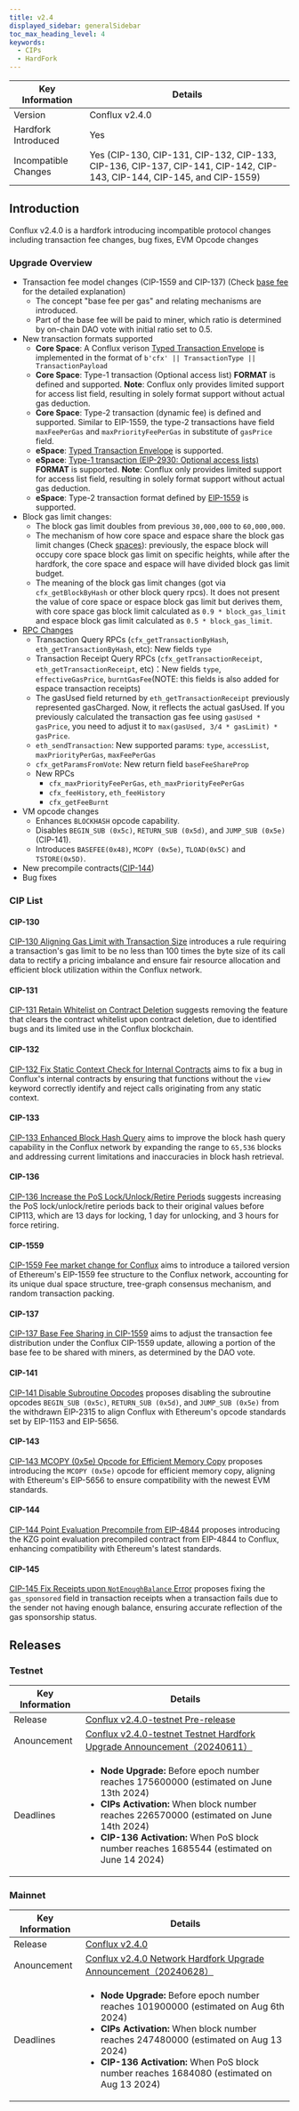 ```yaml
---
title: v2.4
displayed_sidebar: generalSidebar
toc_max_heading_level: 4
keywords:
  - CIPs
  - HardFork
---
```


| Key Information      | Details                                                                                                                                  |
| -------------------- | ---------------------------------------------------------------------------------------------------------------------------------------- |
| Version              | Conflux v2.4.0                                                                                           |
| Hardfork Introduced  | Yes                                                                                                                                      |
| Incompatible Changes | Yes (CIP-130, CIP-131, CIP-132, CIP-133, CIP-136, CIP-137, CIP-141, CIP-142, CIP-143, CIP-144, CIP-145, and CIP-1559) |

## Introduction

Conflux v2.4.0 is a hardfork introducing incompatible protocol changes including transaction fee changes, bug fixes, EVM Opcode changes

### Upgrade Overview

- Transaction fee model changes (CIP-1559 and CIP-137) (Check [base fee](../conflux-basics/basefee.md) for the detailed explanation)
  - The concept "base fee per gas" and relating mechanisms are introduced.
  - Part of the base fee will be paid to miner, which ratio is determined by on-chain DAO vote with initial ratio set to 0.5.
- New transaction formats supported
  - **Core Space**: A Conflux verison [Typed Transaction Envelope](https://eips.ethereum.org/EIPS/eip-2718) is implemented in the format of `b'cfx' || TransactionType || TransactionPayload`
  - **Core Space**: Type-1 transaction (Optional access list) **FORMAT** is defined and supported. **Note**: Conflux only provides limited support for access list field, resulting in solely format support without actual gas deduction.
  - **Core Space**: Type-2 transaction (dynamic fee) is defined and supported. Similar to EIP-1559, the type-2 transactions have field `maxFeePerGas` and `maxPriorityFeePerGas` in substitute of `gasPrice` field.
  - **eSpace**: [Typed Transaction Envelope](https://eips.ethereum.org/EIPS/eip-2718) is supported.
  - **eSpace**: [Type-1 transaction (EIP-2930: Optional access lists)](https://eips.ethereum.org/EIPS/eip-2930) **FORMAT** is supported. **Note**: Conflux only provides limited support for access list field, resulting in solely format support without actual gas deduction.
  - **eSpace**: Type-2 transaction format defined by [EIP-1559](https://eips.ethereum.org/EIPS/eip-1559) is supported.
- Block gas limit changes:
  - The block gas limit doubles from previous `30,000,000` to `60,000,000`.
  - The mechanism of how core space and espace share the block gas limit changes (Check [spaces](../conflux-basics/spaces.md#graph-illustration)): previously, the espace block will occupy core space block gas limit on specific heights, while after the hardfork, the core space and espace will have divided block gas limit budget.
  - The meaning of the block gas limit changes (got via `cfx_getBlockByHash` or other block query rpcs). It does not present the value of core space or espace block gas limit but derives them, with core space gas block limit calculated as `0.9 * block_gas_limit` and espace block gas limit calculated as `0.5 * block_gas_limit`.
- [RPC Changes](../../core/build/json-rpc/cfx-namespace.md)
  - Transaction Query RPCs (`cfx_getTransactionByHash`, `eth_getTransactionByHash`, etc): New fields `type`
  - Transaction Receipt Query RPCs (`cfx_getTransactionReceipt`, `eth_getTransactionReceipt`, etc)：New fields `type`, `effectiveGasPrice`, `burntGasFee`(NOTE: this fields is also added for espace transaction receipts)
  - The gasUsed field returned by `eth_getTransactionReceipt` previously represented gasCharged. Now, it reflects the actual gasUsed. If you previously calculated the transaction gas fee using `gasUsed * gasPrice`, you need to adjust it to `max(gasUsed, 3/4 * gasLimit) * gasPrice`.
  - `eth_sendTransaction`: New supported params: `type`, `accessList`, `maxPriorityPerGas`, `maxFeePerGas`
  - `cfx_getParamsFromVote`: New return field `baseFeeShareProp`
  - New RPCs
    - `cfx_maxPriorityFeePerGas`, `eth_maxPriorityFeePerGas`
    - `cfx_feeHistory`, `eth_feeHistory`
    - `cfx_getFeeBurnt`
- VM opcode changes
  - Enhances `BLOCKHASH` opcode capability.
  - Disables `BEGIN_SUB (0x5c)`, `RETURN_SUB (0x5d)`, and `JUMP_SUB (0x5e)` (CIP-141).
  - Introduces `BASEFEE(0x48)`, `MCOPY (0x5e)`, `TLOAD(0x5C)` and `TSTORE(0x5D)`.
- New precompile contracts([CIP-144](#cip-144))
- Bug fixes

### CIP List

#### CIP-130

[CIP-130 Aligning Gas Limit with Transaction Size](https://github.com/Conflux-Chain/CIPs/blob/master/CIPs/cip-130.md) introduces a rule requiring a transaction's gas limit to be no less than 100 times the byte size of its call data to rectify a pricing imbalance and ensure fair resource allocation and efficient block utilization within the Conflux network.

#### CIP-131

[CIP-131 Retain Whitelist on Contract Deletion](https://github.com/Conflux-Chain/CIPs/blob/master/CIPs/cip-131.md) suggests removing the feature that clears the contract whitelist upon contract deletion, due to identified bugs and its limited use in the Conflux blockchain.

#### CIP-132

[CIP-132 Fix Static Context Check for Internal Contracts](https://github.com/Conflux-Chain/CIPs/blob/master/CIPs/cip-132.md) aims to fix a bug in Conflux's internal contracts by ensuring that functions without the `view` keyword correctly identify and reject calls originating from any static context.

#### CIP-133

[CIP-133 Enhanced Block Hash Query](https://github.com/Conflux-Chain/CIPs/blob/master/CIPs/cip-133.md) aims to improve the block hash query capability in the Conflux network by expanding the range to `65,536` blocks and addressing current limitations and inaccuracies in block hash retrieval.

#### CIP-136

[CIP-136 Increase the PoS Lock/Unlock/Retire Periods](https://github.com/Conflux-Chain/CIPs/blob/master/CIPs/cip-136.md) suggests increasing the PoS lock/unlock/retire periods back to their original values before CIP113, which are 13 days for locking, 1 day for unlocking, and 3 hours for force retiring.

#### CIP-1559

[CIP-1559 Fee market change for Conflux](https://github.com/Conflux-Chain/CIPs/blob/master/CIPs/cip-1559.md) aims to introduce a tailored version of Ethereum's EIP-1559 fee structure to the Conflux network, accounting for its unique dual space structure, tree-graph consensus mechanism, and random transaction packing.

#### CIP-137

[CIP-137 Base Fee Sharing in CIP-1559](https://github.com/Conflux-Chain/CIPs/blob/master/CIPs/cip-137.md) aims to adjust the transaction fee distribution under the Conflux CIP-1559 update, allowing a portion of the base fee to be shared with miners, as determined by the DAO vote.

#### CIP-141

[CIP-141 Disable Subroutine Opcodes](https://github.com/Conflux-Chain/CIPs/blob/master/CIPs/cip-141.md) proposes disabling the subroutine opcodes `BEGIN_SUB (0x5c)`, `RETURN_SUB (0x5d)`, and `JUMP_SUB (0x5e)` from the withdrawn EIP-2315 to align Conflux with Ethereum's opcode standards set by EIP-1153 and EIP-5656.

#### CIP-143

[CIP-143 MCOPY (0x5e) Opcode for Efficient Memory Copy](https://github.com/Conflux-Chain/CIPs/blob/master/CIPs/cip-143.md) proposes introducing the `MCOPY (0x5e)` opcode for efficient memory copy, aligning with Ethereum's EIP-5656 to ensure compatibility with the newest EVM standards.

#### CIP-144

[CIP-144 Point Evaluation Precompile from EIP-4844](https://github.com/Conflux-Chain/CIPs/blob/master/CIPs/cip-144.md) proposes introducing the KZG point evaluation precompiled contract from EIP-4844 to Conflux, enhancing compatibility with Ethereum's latest standards.

#### CIP-145

[CIP-145 Fix Receipts upon `NotEnoughBalance` Error](https://github.com/Conflux-Chain/CIPs/blob/master/CIPs/cip-145.md) proposes fixing the `gas_sponsored` field in transaction receipts when a transaction fails due to the sender not having enough balance, ensuring accurate reflection of the gas sponsorship status.

## Releases

### Testnet

| Key Information | Details                                                                                                                                                                                                                                                                                                  |
| --------------- | -------------------------------------------------------------------------------------------------------------------------------------------------------------------------------------------------------------------------------------------------------------------------------------------------------- |
| Release         | [Conflux v2.4.0-testnet Pre-release](https://github.com/Conflux-Chain/conflux-rust/releases/tag/v2.4.0-testnet)                                                                                                                                                          |
| Anouncement     | [Conflux v2.4.0-testnet Testnet Hardfork Upgrade Announcement（20240611）](https://forum.conflux.fun/t/conflux-v2-4-0-testnet-testnet-hardfork-upgrade-announcement-20240611/20670)                                                                                        |
| Deadlines       | <ul><li>**Node Upgrade:** Before epoch number reaches 175600000 (estimated on June 13th 2024)</li><li>**CIPs Activation:** When block number reaches 226570000 (estimated on June 14th 2024)</li><li>**CIP-136 Activation:** When PoS block number reaches 1685544 (estimated on June 14 2024)</li></ul> |

### Mainnet

| Key Information | Details                                                                                                                                                                                                                                                                                            |
| --------------- | -------------------------------------------------------------------------------------------------------------------------------------------------------------------------------------------------------------------------------------------------------------------------------------------------- |
| Release         | [Conflux v2.4.0](https://github.com/Conflux-Chain/conflux-rust/releases/tag/v2.4.0)                                                                                                                                                                                |
| Anouncement     | [Conflux v2.4.0 Network Hardfork Upgrade Announcement（20240628）](https://forum.conflux.fun/t/conflux-v2-4-0-network-hardfork-upgrade-announcement-20240628/20772)                                                                                                  |
| Deadlines       | <ul><li>**Node Upgrade:** Before epoch number reaches 101900000 (estimated on Aug 6th 2024)</li><li>**CIPs Activation:** When block number reaches 247480000 (estimated on Aug 13 2024)</li><li>**CIP-136 Activation:** When PoS block number reaches 1684080 (estimated on Aug 13 2024)</li></ul> |
